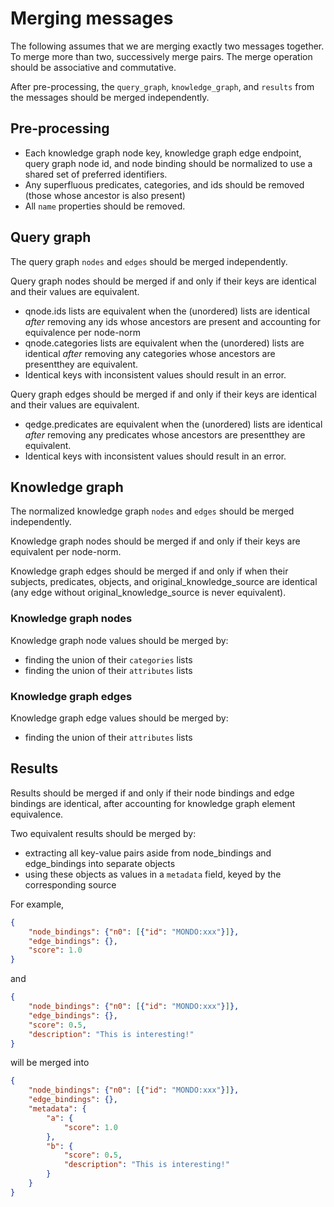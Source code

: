 # Merging messages

The following assumes that we are merging exactly two messages together. To merge more than two, successively merge pairs. The merge operation should be associative and commutative.

After pre-processing, the `query_graph`, `knowledge_graph`, and `results` from the messages should be merged independently.

## Pre-processing

* Each knowledge graph node key, knowledge graph edge endpoint, query graph node id, and node binding should be normalized to use a shared set of preferred identifiers.
* Any superfluous predicates, categories, and ids should be removed (those whose ancestor is also present)
* All `name` properties should be removed.

## Query graph

The query graph `nodes` and `edges` should be merged independently.

Query graph nodes should be merged if and only if their keys are identical and their values are equivalent.
* qnode.ids lists are equivalent when the (unordered) lists are identical _after_ removing any ids whose ancestors are present and accounting for equivalence per node-norm
* qnode.categories lists are equivalent when the (unordered) lists are identical _after_ removing any categories whose ancestors are presentthey are equivalent.
* Identical keys with inconsistent values should result in an error.

Query graph edges should be merged if and only if their keys are identical and their values are equivalent.
* qedge.predicates are equivalent when the (unordered) lists are identical _after_ removing any predicates whose ancestors are presentthey are equivalent.
* Identical keys with inconsistent values should result in an error.

## Knowledge graph

The normalized knowledge graph `nodes` and `edges` should be merged independently.

Knowledge graph nodes should be merged if and only if their keys are equivalent per node-norm.

Knowledge graph edges should be merged if and only if when their subjects, predicates, objects, and original_knowledge_source are identical (any edge without original_knowledge_source is never equivalent).

### Knowledge graph nodes

Knowledge graph node values should be merged by:

* finding the union of their `categories` lists
* finding the union of their `attributes` lists

### Knowledge graph edges

Knowledge graph edge values should be merged by:

* finding the union of their `attributes` lists

## Results

Results should be merged if and only if their node bindings and edge bindings are identical, after accounting for knowledge graph element equivalence.

Two equivalent results should be merged by:

* extracting all key-value pairs aside from node_bindings and edge_bindings into separate objects
* using these objects as values in a `metadata` field, keyed by the corresponding source

For example,
```json
{
    "node_bindings": {"n0": [{"id": "MONDO:xxx"}]},
    "edge_bindings": {},
    "score": 1.0
}
```
and
```json
{
    "node_bindings": {"n0": [{"id": "MONDO:xxx"}]},
    "edge_bindings": {},
    "score": 0.5,
    "description": "This is interesting!"
}
```
will be merged into
```json
{
    "node_bindings": {"n0": [{"id": "MONDO:xxx"}]},
    "edge_bindings": {},
    "metadata": {
        "a": {
            "score": 1.0
        },
        "b": {
            "score": 0.5,
            "description": "This is interesting!"
        }
    }
}
```
